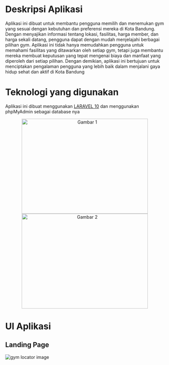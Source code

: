 # Deskripsi Aplikasi

Aplikasi ini dibuat untuk membantu pengguna memilih dan menemukan gym yang sesuai dengan kebutuhan dan preferensi mereka di Kota Bandung. Dengan menyajikan informasi tentang lokasi, fasilitas, harga member, dan harga sekali datang, pengguna dapat dengan mudah menjelajahi berbagai pilihan gym. Aplikasi ini tidak hanya memudahkan pengguna untuk memahami fasilitas yang ditawarkan oleh setiap gym, tetapi juga membantu mereka membuat keputusan yang tepat mengenai biaya dan manfaat yang diperoleh dari setiap pilihan. Dengan demikian, aplikasi ini bertujuan untuk menciptakan pengalaman pengguna yang lebih baik dalam menjalani gaya hidup sehat dan aktif di Kota Bandung

# Teknologi yang digunakan

Aplikasi ini dibuat menggunakan [LARAVEL 10](https://laravel.com/docs/10.x/installation) dan menggunakan phpMyAdmin sebagai database nya

<p align="center">
  <img src="https://github.com/dimasardnt6/GymLocator/assets/94734096/1513f6f1-a2e4-41cc-a1cd-d33895aa6297" width="400" height="300" alt="Gambar 1">
  <img src="https://github.com/dimasardnt6/GymLocator/assets/94734096/94dc1bf4-e210-47b4-90ee-a5cf5175408f" width="400" height="300" alt="Gambar 2">
</p>

# UI Aplikasi

## Landing Page

![gym locator image](https://github.com/dimasardnt6/GymLocator/assets/94734096/90ff9fb4-efb9-4aec-b47c-372d0c958c98)
